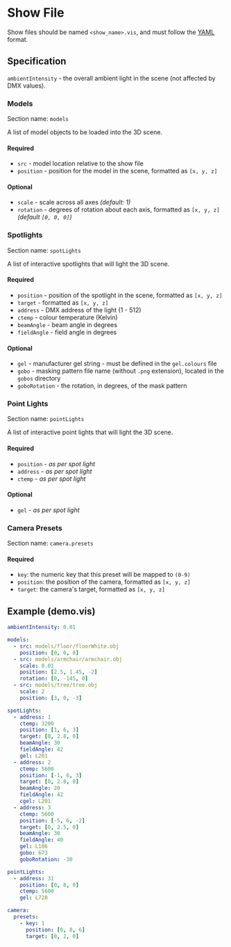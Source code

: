 # Show File

Show files should be named `<show_name>.vis`, and must follow the [YAML](https://yaml.org/) format.


## Specification

`ambientIntensity` - the overall ambient light in the scene (not affected by DMX values).


### Models

Section name: `models`

A list of model objects to be loaded into the 3D scene.

#### Required
- `src` - model location relative to the show file
- `position` - position for the model in the scene, formatted as `[x, y, z]`

#### Optional
- `scale` - scale across all axes _(default: 1)_
- `rotation` - degrees of rotation about each axis, formatted as `[x, y, z]` _(default `[0, 0, 0]`)_


### Spotlights

Section name: `spotLights`

A list of interactive spotlights that will light the 3D scene.

#### Required
- `position` - position of the spotlight in the scene, formatted as `[x, y, z]`
- `target` - formatted as `[x, y, z]`
- `address` - DMX address of the light (1 - 512)
- `ctemp` - colour temperature (Kelvin)
- `beamAngle` - beam angle in degrees
- `fieldAngle` - field angle in degrees

#### Optional
- `gel` - manufacturer gel string - must be defined in the `gel.colours` file
- `gobo` - masking pattern file name (without `.png` extension), located in the `gobos` directory
- `goboRotation` - the rotation, in degrees, of the mask pattern


### Point Lights

Section name: `pointLights`

A list of interactive point lights that will light the 3D scene.

#### Required
- `position` - _as per spot light_
- `address` - _as per spot light_
- `ctemp` - _as per spot light_

#### Optional

- `gel` - _as per spot light_


### Camera Presets

Section name: `camera.presets`

#### Required
- `key`: the numeric key that this preset will be mapped to `(0-9)`
- `position`: the position of the camera, formatted as `[x, y, z]`
- `target`: the camera's target, formatted as `[x, y, z]`


## Example (demo.vis)

```yaml
ambientIntensity: 0.01

models:
  - src: models/floor/floorWhite.obj
    position: [0, 0, 0]
  - src: models/armchair/armchair.obj
    scale: 0.01
    position: [2.5, 1.45, -2]
    rotation: [0, -145, 0]
  - src: models/tree/tree.obj
    scale: 2
    position: [3, 0, -3]

spotLights:
  - address: 1
    ctemp: 3200
    position: [1, 6, 3]
    target: [0, 2.8, 0]
    beamAngle: 30
    fieldAngle: 42
    gel: L201
  - address: 2
    ctemp: 5600
    position: [-1, 6, 3]
    target: [0, 2.8, 0]
    beamAngle: 20
    fieldAngle: 42
    cgel: L201
  - address: 3
    ctemp: 5600
    position: [-5, 6, -2]
    target: [0, 2.5, 0]
    beamAngle: 30
    fieldAngle: 40
    gel: L106
    gobo: 673
    goboRotation: -30

pointLights:
  - address: 31
    position: [0, 8, 0]
    ctemp: 5600
    gel: L728

camera:
  presets:
    - key: 1
      position: [0, 8, 6]
      target: [0, 2, 0]
```
